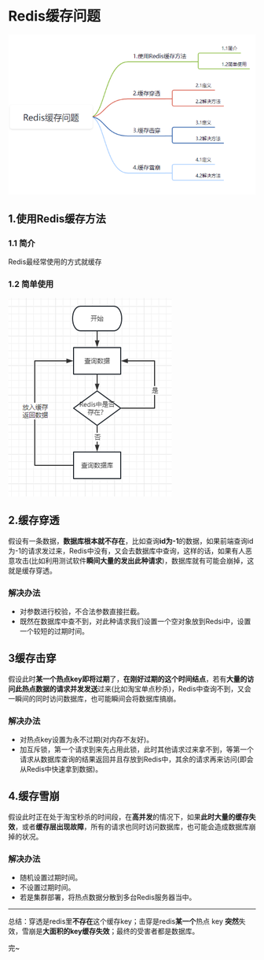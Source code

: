 

# Redis缓存问题

![image-20230721154139475](./img/缓存问题/image-20230721154139475.png)

## 1.使用Redis缓存方法



### 1.1 简介

Redis最经常使用的方式就缓存



### 1.2 简单使用

![image-20230721154243573](./img/缓存问题/image-20230721154243573.png)



## 2.缓存穿透

假设有一条数据，**数据库根本就不存在**，比如查询**id为-1**的数据，如果前端查询id为-1的请求发过来，Redis中没有，又会去数据库中查询，这样的话，如果有人恶意攻击(比如利用测试软件**瞬间大量的发出此种请求**)，数据库就有可能会崩掉，这就是缓存穿透。

### 解决办法

* 对参数进行校验，不合法参数直接拦截。
* 既然在数据库中查不到，对此种请求我们设置一个空对象放到Redsi中，设置一个较短的过期时间。



## 3缓存击穿

假设此时**某一个热点key即将过期**了，**在刚好过期的这个时间结点**，若有**大量的访问此热点数据的请求并发发送**过来(比如淘宝单点秒杀)，Redis中查询不到，又会一瞬间的同时访问数据库，也可能瞬间会将数据库搞崩。

### 解决办法

* 对热点key设置为永不过期(对内存不友好)。
* 加互斥锁，第一个请求到来先占用此锁，此时其他请求过来拿不到，等第一个请求从数据库查询的结果返回并且存放到Redis中，其余的请求再来访问(即会从Redis中快速拿到数据)。

## 4.缓存雪崩

假设此时正在处于淘宝秒杀的时间段，在**高并发**的情况下，如果**此时大量的缓存失效**，或者**缓存层出现故障**，所有的请求也同时访问数据库，也可能会造成数据库崩掉的状况。

### 解决办法

* 随机设置过期时间。
* 不设置过期时间。
* 若是集群部署，将热点数据分散到多台Redis服务器当中。

---

总结：穿透是redis里**不存在**这个缓存key；击穿是redis**某一个**热点 key **突然**失效，雪崩是**大面积的key缓存失效**；最终的受害者都是数据库。



完~